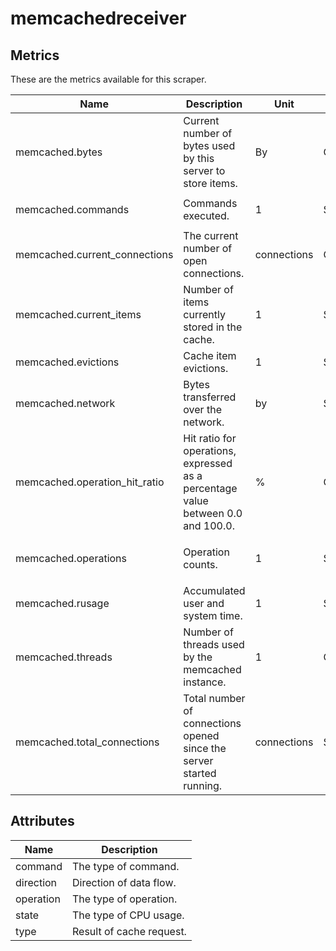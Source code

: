[comment]: <> (Code generated by mdatagen. DO NOT EDIT.)

# memcachedreceiver

## Metrics

These are the metrics available for this scraper.

| Name | Description | Unit | Type | Attributes |
| ---- | ----------- | ---- | ---- | ---------- |
| memcached.bytes | Current number of bytes used by this server to store items. | By | Gauge | <ul> </ul> |
| memcached.commands | Commands executed. | 1 | Sum | <ul> <li>command</li> </ul> |
| memcached.current_connections | The current number of open connections. | connections | Gauge | <ul> </ul> |
| memcached.current_items | Number of items currently stored in the cache. | 1 | Sum | <ul> </ul> |
| memcached.evictions | Cache item evictions. | 1 | Sum | <ul> </ul> |
| memcached.network | Bytes transferred over the network. | by | Sum | <ul> <li>direction</li> </ul> |
| memcached.operation_hit_ratio | Hit ratio for operations, expressed as a percentage value between 0.0 and 100.0. | % | Gauge | <ul> <li>operation</li> </ul> |
| memcached.operations | Operation counts. | 1 | Sum | <ul> <li>type</li> <li>operation</li> </ul> |
| memcached.rusage | Accumulated user and system time. | 1 | Sum | <ul> <li>state</li> </ul> |
| memcached.threads | Number of threads used by the memcached instance. | 1 | Gauge | <ul> </ul> |
| memcached.total_connections | Total number of connections opened since the server started running. | connections | Sum | <ul> </ul> |

## Attributes

| Name | Description |
| ---- | ----------- |
| command | The type of command. |
| direction | Direction of data flow. |
| operation | The type of operation. |
| state | The type of CPU usage. |
| type | Result of cache request. |
